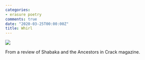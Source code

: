 ```yaml
---
categories:
- erasure poetry
comments: true
date: "2020-03-25T00:00:00Z"
title: Whirl
---
```

  
<img src="/assets/images/articles/whirl.jpeg" class="responsive"><br>    

From a review of Shabaka and the Ancestors in Crack magazine.  
